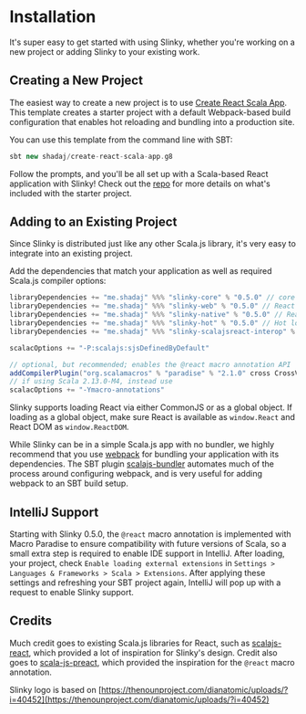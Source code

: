 # Installation
It's super easy to get started with using Slinky, whether you're working on a new project or adding Slinky to your existing work.

## Creating a New Project
The easiest way to create a new project is to use [Create React Scala App](https://github.com/shadaj/create-react-scala-app.g8). This template creates a starter project with a default Webpack-based build configuration that enables hot reloading and bundling into a production site.

You can use this template from the command line with SBT:
```scala
sbt new shadaj/create-react-scala-app.g8
```

Follow the prompts, and you'll be all set up with a Scala-based React application with Slinky! Check out the [repo](https://github.com/shadaj/create-react-scala-app.g8) for more details on what's included with the starter project.

## Adding to an Existing Project
Since Slinky is distributed just like any other Scala.js library, it's very easy to integrate into an existing project.

Add the dependencies that match your application as well as required Scala.js compiler options:
```scala
libraryDependencies += "me.shadaj" %%% "slinky-core" % "0.5.0" // core React functionality, no React DOM
libraryDependencies += "me.shadaj" %%% "slinky-web" % "0.5.0" // React DOM, HTML and SVG tags
libraryDependencies += "me.shadaj" %%% "slinky-native" % "0.5.0" // React Native components
libraryDependencies += "me.shadaj" %%% "slinky-hot" % "0.5.0" // Hot loading, requires react-proxy package
libraryDependencies += "me.shadaj" %%% "slinky-scalajsreact-interop" % "0.5.0" // Interop with japgolly/scalajs-react

scalacOptions += "-P:scalajs:sjsDefinedByDefault"

// optional, but recommended; enables the @react macro annotation API
addCompilerPlugin("org.scalamacros" % "paradise" % "2.1.0" cross CrossVersion.full)
// if using Scala 2.13.0-M4, instead use
scalacOptions += "-Ymacro-annotations"
```

Slinky supports loading React via either CommonJS or as a global object. If loading as a global object, make sure React is available
as `window.React` and React DOM as `window.ReactDOM`.

While Slinky can be in a simple Scala.js app with no bundler, we highly recommend that you use [webpack](https://webpack.js.org/) for bundling your application with its dependencies. The SBT plugin [scalajs-bundler](https://scalacenter.github.io/scalajs-bundler/) automates much of the process around configuring webpack, and is very useful for adding webpack to an SBT build setup.

## IntelliJ Support
Starting with Slinky 0.5.0, the `@react` macro annotation is implemented with Macro Paradise to ensure compatibility with future versions of Scala, so a small extra step is required to enable IDE support in IntelliJ. After loading, your project, check `Enable loading external extensions` in `Settings > Languages & Frameworks > Scala > Extensions`. After applying these settings and refreshing your SBT project again, IntelliJ will pop up with a request to enable Slinky support.

## Credits
Much credit goes to existing Scala.js libraries for React, such as [scalajs-react](https://github.com/japgolly/scalajs-react), which provided a lot of inspiration for Slinky's design. Credit also goes to [scala-js-preact](https://github.com/LMnet/scala-js-preact), which provided the inspiration for the `@react` macro annotation. 

Slinky logo is based on [https://thenounproject.com/dianatomic/uploads/?i=40452](https://thenounproject.com/dianatomic/uploads/?i=40452)
